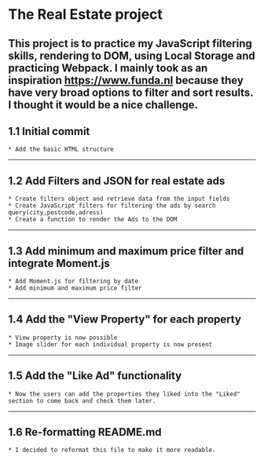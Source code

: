 # The Real Estate project
 This project is to practice my JavaScript filtering skills, rendering to DOM, using Local Storage and practicing Webpack. I mainly took as an inspiration https://www.funda.nl because they have very broad options to filter and sort results. I thought it would be a nice challenge.
---
## 1.1 Initial commit
    * Add the basic HTML structure 
---
## 1.2 Add Filters and JSON for real estate ads
    * Create filters object and retrieve data from the input fields
    * Create JavaScript filters for filtering the ads by search query(city,postcode,adress)
    * Create a function to render the Ads to the DOM
---
## 1.3 Add minimum and maximum price filter and integrate Moment.js
    * Add Moment.js for filtering by date
    * Add minimum and maximum price filter
---
## 1.4 Add the "View Property" for each property
    * View property is now possible 
    * Image slider for each individual property is now present
---
## 1.5 Add the "Like Ad" functionality
    * Now the users can add the properties they liked into the "Liked" section to come back and check them later.
---
## 1.6 Re-formatting README.md 
    * I decided to reformat this file to make it more readable.